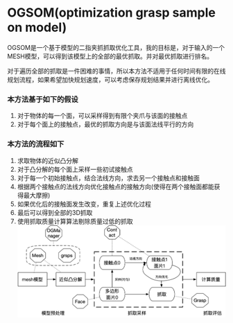 # OGSOM(optimization grasp sample on model)
OGSOM是一个基于模型的二指夹抓抓取优化工具，我的目标是，对于输入的一个MESH模型，可以得到该模型上的全部的最优抓取。并对最优抓取进行排名。

对于遍历全部的抓取是一件困难的事情，所以本方法不适用于任何时间有限的在线规划流程，如果希望加快规划速度，可以考虑保存规划结果并进行离线优化。

### 本方法基于如下的假设
1. 对于物体的每一个面，可以采样得到有限个夹爪与该面的接触点
2. 对于每个面上的接触点，最优的抓取方向是与该面法线平行的方向

### 本方法的流程如下
1. 求取物体的近似凸分解
2. 对于凸分解的每个面上采样一些初试接触点
3. 对于每一个初始接触点，结合法线方向，求去另一个接触点和接触面
4. 根据两个接触点的法线方向优化接触点的接触方向(使得在两个接触面都能获得最大摩擦)
5. 如果优化后的接触面发生改变，重复上述优化过程
6. 最后可以得到全部的3D抓取
7. 使用抓取质量计算算法剔除质量过低的抓取
![](doc/OGSOM.png)

